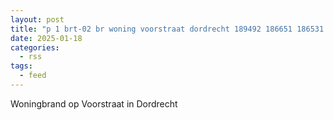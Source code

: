 ```yaml
---
layout: post
title: "p 1 brt-02 br woning voorstraat dordrecht 189492 186651 186531 186632"
date: 2025-01-18
categories: 
  - rss
tags: 
  - feed
---
```


Woningbrand op Voorstraat in Dordrecht

